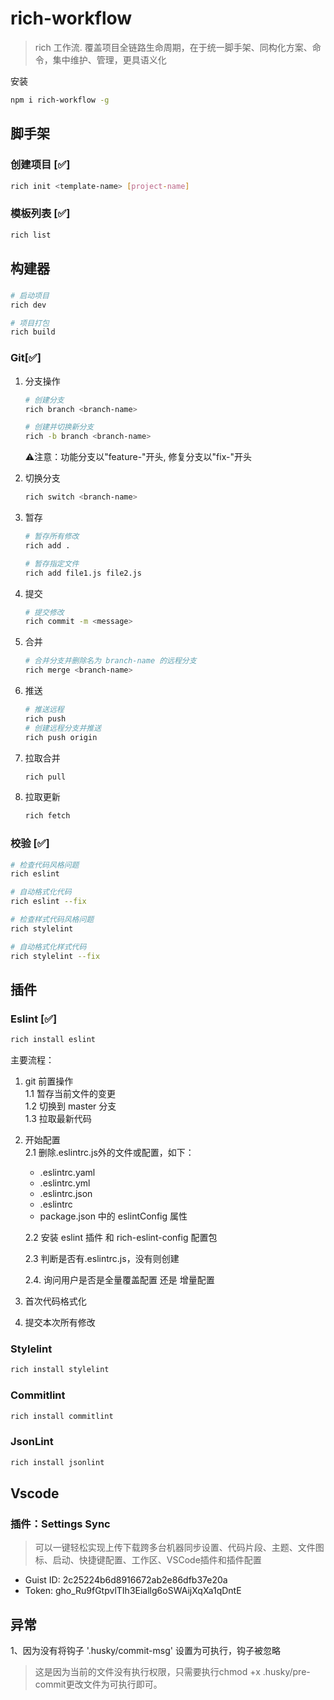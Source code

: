 # rich-workflow

> rich 工作流. 覆盖项目全链路生命周期，在于统一脚手架、同构化方案、命令，集中维护、管理，更具语义化

安装

```sh
npm i rich-workflow -g
```

## 脚手架

### 创建项目 [✅]
```sh
rich init <template-name> [project-name]
```

### 模板列表 [✅]
```sh
rich list
```

## 构建器

### 
```sh
# 启动项目
rich dev

# 项目打包
rich build
```

### Git[✅]

1. 分支操作
   ```sh
   # 创建分支
   rich branch <branch-name>

   # 创建并切换新分支
   rich -b branch <branch-name>
   ```

   ⚠️注意：功能分支以"feature-"开头, 修复分支以"fix-"开头


2. 切换分支
   ```sh
   rich switch <branch-name>
   ```

3. 暂存
   ```sh
   # 暂存所有修改
   rich add .

   # 暂存指定文件
   rich add file1.js file2.js
   ```

4. 提交
   ```sh
   # 提交修改
   rich commit -m <message>
   ```

5. 合并
   ```sh
   # 合并分支并删除名为 branch-name 的远程分支
   rich merge <branch-name>
   ```

6. 推送
   ```sh
   # 推送远程
   rich push
   # 创建远程分支并推送
   rich push origin
   ```

7. 拉取合并
   ```sh
   rich pull
   ```

8. 拉取更新
   ```sh
   rich fetch
   ```

### 校验 [✅]
```sh
# 检查代码风格问题
rich eslint

# 自动格式化代码
rich eslint --fix

# 检查样式代码风格问题
rich stylelint

# 自动格式化样式代码
rich stylelint --fix
```

## 插件

### Eslint [✅]
```sh
rich install eslint
```
主要流程：
1. git 前置操作  
   1.1 暂存当前文件的变更  
   1.2 切换到 master 分支  
   1.3 拉取最新代码  
2. 开始配置  
   2.1 删除.eslintrc.js外的文件或配置，如下：
      - .eslintrc.yaml
      - .eslintrc.yml
      - .eslintrc.json
      - .eslintrc
      - package.json 中的 eslintConfig 属性  

   2.2 安装 eslint 插件 和 rich-eslint-config 配置包
   
   2.3 判断是否有.eslintrc.js，没有则创建
   
   2.4. 询问用户是否是全量覆盖配置 还是 增量配置
3. 首次代码格式化 
4. 提交本次所有修改

### Stylelint
```sh
rich install stylelint
```

### Commitlint
```sh
rich install commitlint
```

### JsonLint
```sh
rich install jsonlint
```

## Vscode

### 插件：Settings Sync
> 可以一键轻松实现上传下载跨多台机器同步设置、代码片段、主题、文件图标、启动、快捷键配置、工作区、VSCode插件和插件配置

- Guist ID: 2c25224b6d8916672ab2e86dfb37e20a
- Token: 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


## 异常
1、因为没有将钩子 '.husky/commit-msg' 设置为可执行，钩子被忽略
> 这是因为当前的文件没有执行权限，只需要执行chmod +x .husky/pre-commit更改文件为可执行即可。